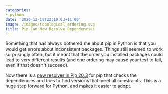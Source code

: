 ```yaml
---
categories:
- python
date: '2020-12-18T22:10:03+11:00'
image: /images/topological_ordering.svg
title: Pip Can Now Resolve Dependencies
---
```


Something that has always bothered me about pip in Python is that you would get errors about inconsistent packages.
Things still seemed to work surprisingly often, but it meant that the order you installed packages could lead to very different results (and one ordering may cause your test to fail, even if that doesn't succeed).

Now there is a [new resolver in Pip 20.3](http://pyfound.blogspot.com/2020/11/pip-20-3-new-resolver.html) for pip that checks the dependencies and tries to find versions that meet all constraints.
This is a huge step forward for Python, and makes it easier to adopt.